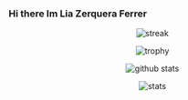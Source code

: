 ### Hi there Im Lia Zerquera Ferrer 

<div style="text-align: center;">

![streak](https://github-readme-streak-stats.herokuapp.com/?user=lia001218)

![trophy](https://github-profile-trophy.vercel.app/?username=lia001218s&column=3&margin-w=15&margin-h=15)

![github stats](https://github-readme-stats.vercel.app/api?username=lia001218)

![stats](https://cr-skills-chart-widget.azurewebsites.net/api/api?username=lia001218)

</div>
